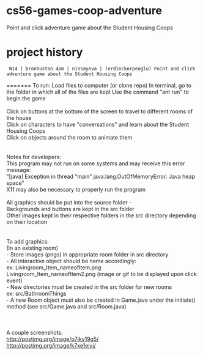 cs56-games-coop-adventure
=========================

Point and click adventure game about the Student Housing Coops

project history
===============
```
 W14 | bronhuston 4pm | nissayeva | (erdinckorpeoglu) Point and click adventure game about the Student Housing Coops
```
=======
To run:
Load files to computer (or clone repo)
In terminal, go to the folder in which all of the files are kept
Use the command "ant run" to begin the game
<br>
<br>Click on buttons at the bottom of the screen to travel to different rooms of the house
<br>Click on characters to have "conversations" and learn about the Student Housing Coops
<br>Click on objects around the room to animate them
<br>
<br>
<br>Notes for developers:
<br>This program may not run on some systems and may receive this error message:
<br>   "[java] Exception in thread "main" java.lang.OutOfMemoryError: Java heap space"
<br>X11 may also be necessary to properly run the program
<br>
<br>All graphics should be put into the source folder - 
<br>  Backgrounds and buttons are kept in the src folder
<br>  Other images kept in their respective folders in the src directory depending on their location
<br>  
<br>  To add graphics:
<br>    (In an existing room)
<br>    - Store images (pngs) in appropriate room folder in src directory
<br>    - All interactive object should be name accordingly:
<br>      ex: Livingroom_Item_nameofItem.png
<br>          Livingroom_Item_nameofItem2.png (image or gif to be displayed upon click event)
<br>    - New directories must be created in the src folder for new rooms
<br>      ex: src/BathroomThings
<br>    - A new Room object must also be created in Game.java under the initiate() method (see src/Game.java and src/Room.java)
<br>      
<br>
<br>A couple screenshots:
<br>http://postimg.org/image/o7ikv19g5/
<br>http://postimg.org/image/k7xe1ejyj/
